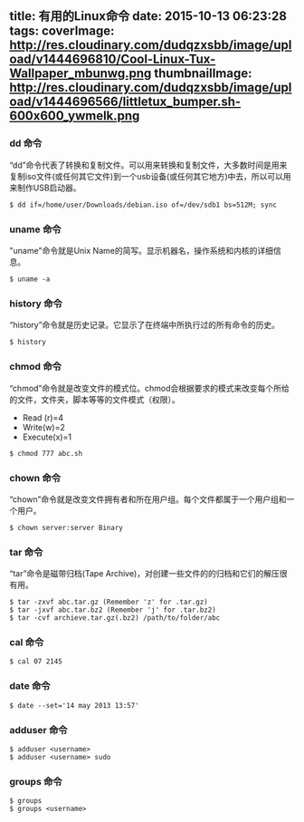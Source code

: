 title: 有用的Linux命令
date: 2015-10-13 06:23:28
tags:
coverImage: http://res.cloudinary.com/dudqzxsbb/image/upload/v1444696810/Cool-Linux-Tux-Wallpaper_mbunwg.png
thumbnailImage: http://res.cloudinary.com/dudqzxsbb/image/upload/v1444696566/littletux_bumper.sh-600x600_ywmelk.png
---


### dd 命令
“dd”命令代表了转换和复制文件。可以用来转换和复制文件，大多数时间是用来复制iso文件(或任何其它文件)到一个usb设备(或任何其它地方)中去，所以可以用来制作USB启动器。<br />
```
$ dd if=/home/user/Downloads/debian.iso of=/dev/sdb1 bs=512M; sync
```

### uname 命令
"uname"命令就是Unix Name的简写。显示机器名，操作系统和内核的详细信息。<br />
```
$ uname -a
```

### history 命令
“history”命令就是历史记录。它显示了在终端中所执行过的所有命令的历史。 <br />
```
$ history
```

### chmod 命令
“chmod”命令就是改变文件的模式位。chmod会根据要求的模式来改变每个所给的文件，文件夹，脚本等等的文件模式（权限）。 <br />
* Read (r)=4
* Write(w)=2
* Execute(x)=1 <br />

```
$ chmod 777 abc.sh
```

### chown 命令
“chown”命令就是改变文件拥有者和所在用户组。每个文件都属于一个用户组和一个用户。
```
$ chown server:server Binary
```

### tar 命令
“tar”命令是磁带归档(Tape Archive)，对创建一些文件的的归档和它们的解压很有用。
```
$ tar -zxvf abc.tar.gz (Remember 'z' for .tar.gz)
$ tar -jxvf abc.tar.bz2 (Remember 'j' for .tar.bz2)
$ tar -cvf archieve.tar.gz(.bz2) /path/to/folder/abc
```

### cal 命令
```
$ cal 07 2145 
```

### date 命令
```
$ date --set='14 may 2013 13:57'
```

### adduser 命令
```
$ adduser <username>
$ adduser <username> sudo
```

### groups 命令
```
$ groups
$ groups <username>
```
